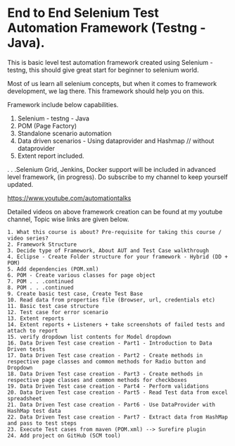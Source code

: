 # End to End Selenium Test Automation Framework (Testng - Java).

This is basic level test automation framework created using Selenium - testng, this should give great start for beginner to selenium world.

Most of us learn all selenium concepts, but when it comes to framework development, we lag there. This framework should help you on this.

Framework include below capabilities.
1. Selenium - testng - Java
2. POM (Page Factory)
3. Standalone scenario automation
4. Data driven scenarios - Using dataprovider and Hashmap // without dataprovider
5. Extent report included.

 . . .Selenium Grid, Jenkins, Docker support will be included in advanced level framework, (in progress). Do subscribe to my channel to keep yourself updated.
 
 https://www.youtube.com/automationtalks
 
Detailed videos on above framework creation can be found at my youtube channel, Topic wise links are given below.

	1. What this course is about? Pre-requisite for taking this course / video series?
	2. Framework Structure
	3. Decide type of Framework, About AUT and Test Case walkthrough
	4. Eclipse - Create Folder structure for your framework - Hybrid (DD + POM)
	5. Add dependencies (POM.xml)
	6. POM - Create various classes for page object
	7. POM . . .continued
	8. POM . . .continued
	9. Create basic test case, Create Test Base
	10. Read data from properties file (Browser, url, credentials etc)
	11. Basic test case structure
	12. Test case for error scenario
	13. Extent reports  
	14. Extent reports + Listeners + take screenshots of failed tests and attach to report
	15. verify dropdown list contents for Model dropdown
	16. Data Driven Test case creation - Part1 - Introduction to Data Driven tests
	17. Data Driven Test case creation - Part2 - Create methods in respective page classes and common methods for Radio button and Dropdown
	18. Data Driven Test case creation - Part3 - Create methods in respective page classes and common methods for checkboxes
	19. Data Driven Test case creation - Part4 - Perform validations
	20. Data Driven Test case creation - Part5 - Read Test data from excel spreadsheet
	21. Data Driven Test case creation - Part6 - Use DataProvider with HashMap test data
	22. Data Driven Test case creation - Part7 - Extract data from HashMap and pass to test steps
	23. Execute Test cases from maven (POM.xml) --> Surefire plugin
	24. Add project on GitHub (SCM tool)


